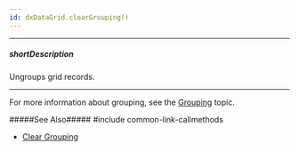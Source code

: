 ```yaml
---
id: dxDataGrid.clearGrouping()
---
```

---
##### shortDescription
Ungroups grid records.

---
For more information about grouping, see the [Grouping](/concepts/05%20Widgets/DataGrid/45%20Grouping/Grouping.md '/Documentation/Guide/Widgets/DataGrid/Grouping/') topic.

#####See Also#####
#include common-link-callmethods
- [Clear Grouping](/concepts/05%20Widgets/DataGrid/45%20Grouping/20%20API/30%20Clear%20Grouping.md '/Documentation/Guide/Widgets/DataGrid/Grouping/#API/Clear_Grouping')